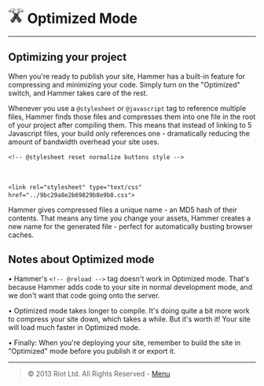 # ![](img/icon-small.png) Optimized Mode

***

## Optimizing your project

When you're ready to publish your site, Hammer has a built-in feature for compressing and minimizing your code. Simply turn on the "Optimized" switch, and Hammer takes care of the rest.

Whenever you use a `@stylesheet` or `@javascript` tag to reference multiple files, Hammer finds those files and compresses them into one file in the root of your project after compiling them. This means that instead of linking to 5 Javascript files, your build only references one - dramatically reducing the amount of bandwidth overhead your site uses.

	<!-- @stylesheet reset normalize buttons style -->

&nbsp;

	<link rel="stylesheet" type="text/css" href="../9bc29a8e2b69829b8e9b8.css">

Hammer gives compressed files a unique name - an MD5 hash of their contents. That means any time you change your assets, Hammer creates a new name for the generated file - perfect for automatically busting browser caches.

## Notes about Optimized mode

• Hammer's `<!-- @reload -->` tag doesn't work in Optimized mode. That's because Hammer adds code to your site in normal development mode, and we don't want that code going onto the server.

• Optimized mode takes longer to compile. It's doing quite a bit more work to compress your site down, which takes a while. But it's worth it! Your site will load much faster in Optimized mode.

• Finally: When you're deploying your site, remember to build the site in "Optimized" mode before you publish it or export it.

***

> © 2013 Riot Ltd. All Rights Reserved - [Menu](index.md "Main menu")